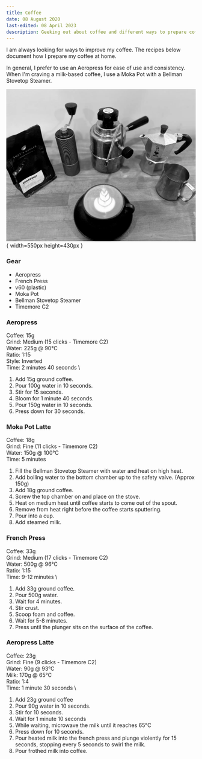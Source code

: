 ```yaml
---
title: Coffee
date: 08 August 2020
last-edited: 08 April 2023
description: Geeking out about coffee and different ways to prepare coffee.
---
```


I am always looking for ways to improve my coffee.
The recipes below document how I prepare my coffee at home.

In general, I prefer to use an Aeropress for ease of use and consistency.
When I'm craving a milk-based coffee, I use a Moka Pot with a Bellman Stovetop Steamer.

![A homemade oat flat white](/images/coffee.webp){ width=550px height=430px }

### Gear

- Aeropress
- French Press
- v60 (plastic)
- Moka Pot
- Bellman Stovetop Steamer
- Timemore C2

### Aeropress

Coffee: 15g \
Grind: Medium (15 clicks - Timemore C2) \
Water: 225g @ 90&deg;C \
Ratio: 1:15 \
Style: Inverted \
Time: 2 minutes 40 seconds \

1. Add 15g ground coffee.
2. Pour 100g water in 10 seconds.
3. Stir for 15 seconds.
4. Bloom for 1 minute 40 seconds.
5. Pour 150g water in 10 seconds.
6. Press down for 30 seconds.

### Moka Pot Latte

Coffee: 18g \
Grind: Fine (11 clicks - Timemore C2) \
Water: 150g @ 100&deg;C \
Time: 5 minutes

1. Fill the Bellman Stovetop Steamer with water and heat on high heat.
2. Add boiling water to the bottom chamber up to the safety valve. (Approx 150g)
3. Add 18g ground coffee.
4. Screw the top chamber on and place on the stove.
5. Heat on medium heat until coffee starts to come out of the spout.
6. Remove from heat right before the coffee starts sputtering.
7. Pour into a cup.
8. Add steamed milk.

### French Press

Coffee: 33g \
Grind: Medium (17 clicks - Timemore C2) \
Water: 500g @ 96&deg;C \
Ratio: 1:15 \
Time: 9-12 minutes \

1. Add 33g ground coffee.
2. Pour 500g water.
3. Wait for 4 minutes.
4. Stir crust.
5. Scoop foam and coffee.
6. Wait for 5-8 minutes.
7. Press until the plunger sits on the surface of the coffee.

### Aeropress Latte

Coffee: 23g \
Grind: Fine (9 clicks - Timemore C2) \
Water: 90g @ 93&deg;C \
Milk: 170g @ 65&deg;C \
Ratio: 1:4 \
Time: 1 minute 30 seconds \

1. Add 23g ground coffee
2. Pour 90g water in 10 seconds.
3. Stir for 10 seconds.
4. Wait for 1 minute 10 seconds
5. While waiting, microwave the milk until it reaches 65°C
6. Press down for 10 seconds.
7. Pour heated milk into the french press and plunge violently
   for 15 seconds, stopping every 5 seconds to swirl the milk.
8. Pour frothed milk into coffee.
